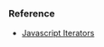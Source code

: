 ### Reference

- [Javascript Iterators](https://www.30secondsofcode.org/blog/s/javascript-iterators)
